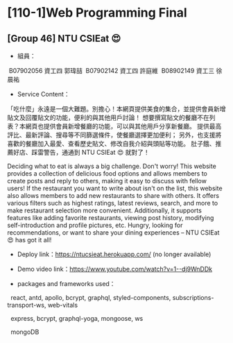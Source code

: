 # [110-1]Web Programming Final

## [Group 46] NTU CSIEat 😍



* 組員：

​	B07902056 資工四 郭瑋喆
​	B07902142 資工四 許庭維
​	B08902149 資工三 徐晨祐



* Service Content：

「吃什麼」永遠是一個大難題。別擔心！本網頁提供美食的集合，並提供會員新增貼文及回覆貼文的功能，便利的與其他用戶討論！
想要撰寫貼文的餐廳不在列表？本網頁也提供會員新增餐廳的功能，可以與其他用戶分享新餐廳。
提供最高評比、最新評論、搜尋等不同篩選條件，使餐廳選擇更加便利；
另外，也支援將喜歡的餐廳加入最愛、查看歷史貼文、修改自我介紹與頭貼等功能。
肚子餓、推薦好店、踩雷警告，通通到 NTU CSIEat 😍 就對了！

Deciding what to eat is always a big challenge. Don't worry! This website provides a collection of delicious food options and allows members to create posts and reply to others, making it easy to discuss with fellow users!
If the restaurant you want to write about isn't on the list, this website also allows members to add new restaurants to share with others. It offers various filters such as highest ratings, latest reviews, search, and more to make restaurant selection more convenient.
Additionally, it supports features like adding favorite restaurants, viewing post history, modifying self-introduction and profile pictures, etc.
Hungry, looking for recommendations, or want to share your dining experiences – NTU CSIEat 😍 has got it all!


* Deploy link：https://ntucsieat.herokuapp.com/ (no longer available)

* Demo video link：https://www.youtube.com/watch?v=1--dj9WnDDk


* packages and frameworks used：

​	**<frontend>**
​	react, antd, apollo, bcrypt, graphql, styled-components, subscriptions-transport-ws, web-vitals	

​	**<backend>**
​	express, bcrypt, graphql-yoga, mongoose, ws

​	**<database>**
​	mongoDB




